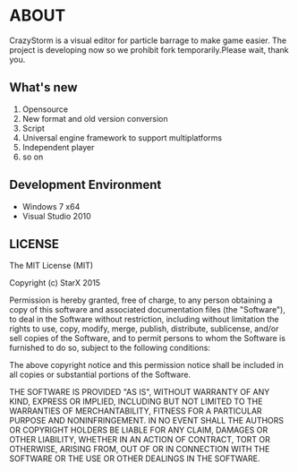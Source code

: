 
# ABOUT 
CrazyStorm is a visual editor for particle barrage to make game easier.
The project is developing now so we prohibit fork temporarily.Please wait, thank you.
## What's new 
1. Opensource
2. New format and old version conversion
3. Script 
4. Universal engine framework to support multiplatforms
5. Independent player
6. so on  

## Development Environment 
* Windows 7 x64
* Visual Studio 2010  

## LICENSE 
The MIT License (MIT)

Copyright (c) StarX 2015 

Permission is hereby granted, free of charge, to any person obtaining a copy
of this software and associated documentation files (the "Software"), to deal
in the Software without restriction, including without limitation the rights
to use, copy, modify, merge, publish, distribute, sublicense, and/or sell
copies of the Software, and to permit persons to whom the Software is
furnished to do so, subject to the following conditions:

The above copyright notice and this permission notice shall be included in all
copies or substantial portions of the Software.

THE SOFTWARE IS PROVIDED "AS IS", WITHOUT WARRANTY OF ANY KIND, EXPRESS OR
IMPLIED, INCLUDING BUT NOT LIMITED TO THE WARRANTIES OF MERCHANTABILITY,
FITNESS FOR A PARTICULAR PURPOSE AND NONINFRINGEMENT. IN NO EVENT SHALL THE
AUTHORS OR COPYRIGHT HOLDERS BE LIABLE FOR ANY CLAIM, DAMAGES OR OTHER
LIABILITY, WHETHER IN AN ACTION OF CONTRACT, TORT OR OTHERWISE, ARISING FROM,
OUT OF OR IN CONNECTION WITH THE SOFTWARE OR THE USE OR OTHER DEALINGS IN THE
SOFTWARE.
